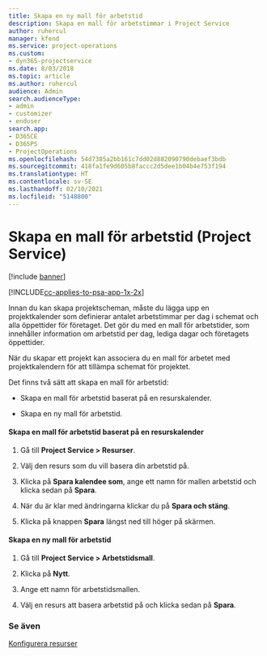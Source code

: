 ```yaml
---
title: Skapa en ny mall för arbetstid
description: Skapa en mall för arbetstimmar i Project Service
author: ruhercul
manager: kfend
ms.service: project-operations
ms.custom:
- dyn365-projectservice
ms.date: 8/03/2018
ms.topic: article
ms.author: ruhercul
audience: Admin
search.audienceType:
- admin
- customizer
- enduser
search.app:
- D365CE
- D365PS
- ProjectOperations
ms.openlocfilehash: 54d7385a2bb161c7dd02d882090790debaef3bdb
ms.sourcegitcommit: 418fa1fe9d605b8faccc2d5dee1b04b4e753f194
ms.translationtype: HT
ms.contentlocale: sv-SE
ms.lasthandoff: 02/10/2021
ms.locfileid: "5148800"
---
```

# <a name="create-a-work-hours-template-project-service"></a>Skapa en mall för arbetstid (Project Service)

[!include [banner](../includes/psa-now-project-operations.md)]

[!INCLUDE[cc-applies-to-psa-app-1x-2x](../includes/cc-applies-to-psa-app-1x-2x.md)]

Innan du kan skapa projektscheman, måste du lägga upp en projektkalender som definierar antalet arbetstimmar per dag i schemat och alla öppettider för företaget. Det gör du med en mall för arbetstider, som innehåller information om arbetstid per dag, lediga dagar och företagets öppettider.  
  
 När du skapar ett projekt kan associera du en mall för arbetet med projektkalendern för att tillämpa schemat för projektet.  
  
 Det finns två sätt att skapa en mall för arbetstid:  
  
-   Skapa en mall för arbetstid baserat på en resurskalender.  
  
-   Skapa en ny mall för arbetstid.  
  
#### <a name="to-create-a-work-hours-template-based-on-a-resources-calendar"></a>Skapa en mall för arbetstid baserat på en resurskalender  
  
1.  Gå till **Project Service > Resurser**.  
  
2.  Välj den resurs som du vill basera din arbetstid på.  
  
3.  Klicka på **Spara kalendee som**, ange ett namn för mallen arbetstid och klicka sedan på **Spara**.  
  
4.  När du är klar med ändringarna klickar du på **Spara och stäng**.  
  
5.  Klicka på knappen **Spara** längst ned till höger på skärmen.  
  
#### <a name="to-create-a-new-work-hours-template"></a>Skapa en ny mall för arbetstid  
  
1.  Gå till **Project Service > Arbetstidsmall**.  
  
2.  Klicka på **Nytt**.  
  
3.  Ange ett namn för arbetstidsmallen.  
  
4.  Välj en resurs att basera arbetstid på och klicka sedan på **Spara**.  
  
### <a name="see-also"></a>Se även  
 [Konfigurera resurser](../psa/set-up-resources.md)

